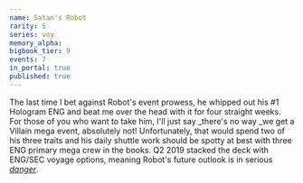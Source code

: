 ```yaml
---
name: Satan's Robot
rarity: 5
series: voy
memory_alpha:
bigbook_tier: 9
events: 7
in_portal: true
published: true
---
```


The last time I bet against Robot's event prowess, he whipped out his #1 Hologram ENG and beat me over the head with it for four straight weeks. For those of you who want to take him, I'll just say _there's no way _we get a Villain mega event, absolutely not! Unfortunately, that would spend two of his three traits and his daily shuttle work should be spotty at best with three ENG primary mega crew in the books. Q2 2019 stacked the deck with ENG/SEC voyage options, meaning Robot's future outlook is in serious [_danger_](https://www.youtube.com/watch?v=1IPPn9t6dyE).
